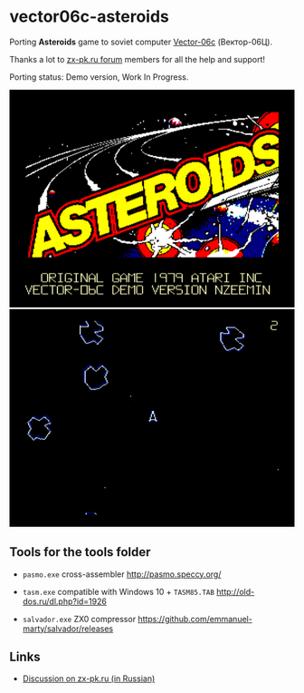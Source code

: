 # vector06c-asteroids
Porting **Asteroids** game to soviet computer [Vector-06c](https://en.wikipedia.org/wiki/Vector-06C) (Вектор-06Ц).

Thanks a lot to [zx-pk.ru forum](https://zx-pk.ru/forums/55-vektor.html) members for all the help and support!

Porting status: Demo version, Work In Progress.

![](screenshot/titlescr.png) ![](screenshot/gameplay.png)


## Tools for the tools folder

 - `pasmo.exe` cross-assembler
   http://pasmo.speccy.org/

 - `tasm.exe` compatible with Windows 10 + `TASM85.TAB`
   http://old-dos.ru/dl.php?id=1926

 - `salvador.exe` ZX0 compressor
   https://github.com/emmanuel-marty/salvador/releases


## Links

 - [Discussion on zx-pk.ru (in Russian)](https://zx-pk.ru/threads/33430-portirovanie-asteroids.html)


